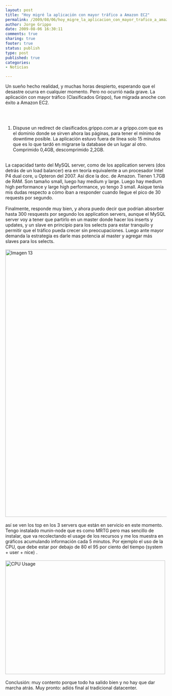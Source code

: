 ```yaml
--- 
layout: post
title: "Hoy migré la aplicación con mayor tráfico a Amazon EC2"
permalink: /2009/08/06/hoy_migre_la_aplicacion_con_mayor_trafico_a_amazon_ec2/
author: Jorge Grippo
date: 2009-08-06 16:30:11
comments: true
sharing: true
footer: true
status: publish
type: post
published: true
categories: 
- Noticias

---
```

<!-- 103 -->
Un sueño hecho realidad, y muchas horas despierto, esperando que el desastre ocurra en cualquier momento. Pero no ocurrió nada grave. La aplicación con mayor tráfico (Clasificados Grippo), fue migrada anoche con éxito a Amazon EC2.<div><br /></div><div><br /></div>

<!--more-->
<ol><li>Dispuse un redirect de clasificados.grippo.com.ar a grippo.com que es el dominio donde se sirven ahora las páginas, para tener el mínimo de downtime posible. La aplicación estuvo fuera de línea solo 15 minutos que es lo que tardó en migrarse la database de un lugar al otro. Comprimido 0,4GB, descomprimido 2,2GB.</li></ol><div><br /></div><div>La capacidad tanto del MySQL server, como de los application servers (dos detrás de un load balancer) era en teoría equivalente a un procesador Intel P4 dual core, u Opteron del 2007. Así dice la doc. de Amazon. Tienen 1.7GB de RAM. Son tamaño small, luego hay medium y large. Luego hay medium high performance y large high performance, yo tengo 3 small. Asique tenía mis dudas respecto a cómo iban a responder cuando llegue el pico de 30 requests por segundo.</div><div><br /></div><div>Finalmente, responde muy bien, y ahora puedo decir que podrian absorber hasta 300 resquests por segundo los application servers, aunque el MySQL server voy a tener que partirlo en un master donde hacer los inserts y updates, y un slave en principio para los selects para estar tranquilo y permitir que el tráfico pueda crecer sin preocupaciones. Luego ante mayor demanda la estrategia es darle mas potencia al master y agregar más slaves para los selects.</div><div><br />
<a href="http://www.flickr.com/photos/grippo/3796189788/" title="Imagen 13 por jorge_grippo, en Flickr"><img src="http://farm3.static.flickr.com/2585/3796189788_725a24fdfc_o.png" width="596" height="835" alt="Imagen 13" /></a>
</div><div><br /></div><div>así se ven los top en los 3 servers que están en servicio en este momento. Tengo instalado munin-node que es como MRTG pero mas sencillo de instalar, que va recolectando el usage de los recursos y me los muestra en gráficos acumulando información cada 5 minutos. Por ejemplo el uso de la CPU, que debe estar por debajo de 80 el 95 por ciento del tiempo (system + user + nice) .</div><div><br />
<a href="http://www.flickr.com/photos/grippo/3795449015/" title="CPU Usage por jorge_grippo, en Flickr"><img src="http://farm3.static.flickr.com/2621/3795449015_9135eaed7a_o.png" width="499" height="355" alt="CPU Usage" /></a>
</div><div><br /></div><div>Conclusión: muy contento porque todo ha salido bien y no hay que dar marcha atrás. Muy pronto: adiós final al tradicional datacenter.</div><div><br /></div><div><br /></div>


